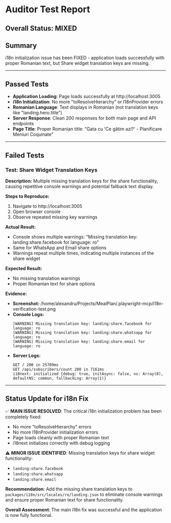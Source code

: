 # Auditor Test Report

## Overall Status: MIXED

## Summary
i18n initialization issue has been FIXED - application loads successfully with proper Romanian text, but Share widget translation keys are missing.

---

## Passed Tests
- **Application Loading**: Page loads successfully at http://localhost:3005
- **i18n Initialization**: No more "toResolveHierarchy" or I18nProvider errors
- **Romanian Language**: Text displays in Romanian (not translation keys like "landing.hero.title")
- **Server Response**: Clean 200 responses for both main page and API endpoints
- **Page Title**: Proper Romanian title: "Gata cu 'Ce gătim azi?' - Planificare Meniuri Coquinate"

---

## Failed Tests

### Test: Share Widget Translation Keys

**Description:**
Multiple missing translation keys for the share functionality, causing repetitive console warnings and potential fallback text display.

**Steps to Reproduce:**
1. Navigate to http://localhost:3005
2. Open browser console
3. Observe repeated missing key warnings

**Actual Result:** 
- Console shows multiple warnings: "Missing translation key: landing:share.facebook for language: ro"
- Same for WhatsApp and Email share options
- Warnings repeat multiple times, indicating multiple instances of the share widget

**Expected Result:** 
- No missing translation warnings
- Proper Romanian text for share options

**Evidence:**
- **Screenshot:** /home/alexandru/Projects/MealPlan/.playwright-mcp/i18n-verification-test.png
- **Console Logs:**
  ```
  [WARNING] Missing translation key: landing:share.facebook for language: ro
  [WARNING] Missing translation key: landing:share.whatsapp for language: ro  
  [WARNING] Missing translation key: landing:share.email for language: ro
  ```
- **Server Logs:**
  ```
  GET / 200 in 25709ms
  GET /api/subscribers/count 200 in 7161ms
  i18next: initialized {debug: true, initAsync: false, ns: Array(8), defaultNS: common, fallbackLng: Array(1)}
  ```

---

## Status Update for i18n Fix

✅ **MAIN ISSUE RESOLVED**: The critical i18n initialization problem has been completely fixed:
- No more "toResolveHierarchy" errors
- No more I18nProvider initialization errors
- Page loads cleanly with proper Romanian text
- i18next initializes correctly with debug logging

⚠️ **MINOR ISSUE IDENTIFIED**: Missing translation keys for share widget functionality:
- `landing:share.facebook`
- `landing:share.whatsapp` 
- `landing:share.email`

**Recommendation**: Add the missing share translation keys to `packages/i18n/src/locales/ro/landing.json` to eliminate console warnings and ensure proper Romanian text for share functionality.

**Overall Assessment**: The main i18n fix was successful and the application is now fully functional.